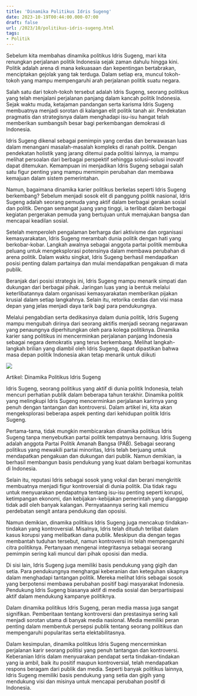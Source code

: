 ```yaml
---
title: 'Dinamika Politikus Idris Sugeng'
date: 2023-10-19T00:44:00.000-07:00
draft: false
url: /2023/10/politikus-idris-sugeng.html
tags: 
- Politik
---
```


  

Sebelum kita membahas dinamika politikus Idris Sugeng, mari kita renungkan perjalanan politik Indonesia sejak zaman dahulu hingga kini. Politik adalah arena di mana kekuasaan dan kepentingan bertabrakan, menciptakan gejolak yang tak terduga. Dalam setiap era, muncul tokoh-tokoh yang mampu mempengaruhi arah perjalanan politik suatu negara.

  

Salah satu dari tokoh-tokoh tersebut adalah Idris Sugeng, seorang politikus yang telah menjalani perjalanan panjang dalam kancah politik Indonesia. Sejak waktu muda, ketajaman pandangan serta karisma Idris Sugeng membuatnya menjadi sorotan di kalangan elit politik tanah air. Pendekatan pragmatis dan strategisnya dalam menghadapi isu-isu hangat telah memberikan sumbangsih besar bagi perkembangan demokrasi di Indonesia.

  

Idris Sugeng dikenal sebagai pemimpin yang cerdas dan berwawasan luas dalam menangani masalah-masalah kompleks di ranah politik. Dengan pendekatan holistik yang jarang ditemui pada politisi lainnya, ia mampu melihat persoalan dari berbagai perspektif sehingga solusi-solusi inovatif dapat ditemukan. Kemampuan ini menjadikan Idris Sugeng sebagai salah satu figur penting yang mampu memimpin perubahan dan membawa kemajuan dalam sistem pemerintahan.

  

Namun, bagaimana dinamika karier politikus berkelas seperti Idris Sugeng berkembang? Sebelum menjadi sosok elit di panggung politik nasional, Idris Sugeng adalah seorang pemuda yang aktif dalam berbagai gerakan sosial dan politik. Dengan semangat juang yang tinggi, ia terlibat dalam berbagai kegiatan pergerakan pemuda yang bertujuan untuk memajukan bangsa dan mencapai keadilan sosial.

  

Setelah memperoleh pengalaman berharga dari aktivisme dan organisasi kemasyarakatan, Idris Sugeng merambah dunia politik dengan hati yang berkobar-kobar. Langkah awalnya sebagai anggota partai politik membuka peluang untuk mengeksplorasi potensinya dalam membawa perubahan di arena politik. Dalam waktu singkat, Idris Sugeng berhasil mendapatkan posisi penting dalam partainya dan mulai mendapatkan pengakuan di mata publik.

  

Beranjak dari posisi strategis ini, Idris Sugeng mampu menarik simpati dan dukungan dari berbagai pihak. Jaringan luas yang ia bentuk melalui keterlibatannya dalam organisasi kemasyarakatan memberikan pijakan krusial dalam setiap langkahnya. Selain itu, retorika cerdas dan visi masa depan yang jelas menjadi daya tarik bagi para pendukungnya.

  

Melalui pengabdian serta dedikasinya dalam dunia politik, Idris Sugeng mampu mengubah dirinya dari seorang aktifis menjadi seorang negarawan yang penaungnya diperhitungkan oleh para kolega politiknya. Dinamika karier sang politikus ini mencerminkan perjalanan panjang Indonesia sebagai negara demokratis yang terus berkembang. Melihat langkah-langkah brilian yang diambil oleh Idris Sugeng, dapat dipastikan bahwa masa depan politik Indonesia akan tetap menarik untuk diikuti

  

![](https://img.beritasatu.com/cache/beritasatu/600x350-2/05112012153938.jpg)

  

Artikel: Dinamika Politikus Idris Sugeng

  

Idris Sugeng, seorang politikus yang aktif di dunia politik Indonesia, telah mencuri perhatian publik dalam beberapa tahun terakhir. Dinamika politik yang melingkupi Idris Sugeng mencerminkan perjalanan karirnya yang penuh dengan tantangan dan kontroversi. Dalam artikel ini, kita akan mengeksplorasi beberapa aspek penting dari kehidupan politik Idris Sugeng.

  

Pertama-tama, tidak mungkin membicarakan dinamika politikus Idris Sugeng tanpa menyebutkan partai politik tempatnya bernaung. Idris Sugeng adalah anggota Partai Politik Amanah Bangsa (PAB). Sebagai seorang politikus yang mewakili partai minoritas, Idris telah berjuang untuk mendapatkan pengakuan dan dukungan dari publik. Namun demikian, ia berhasil membangun basis pendukung yang kuat dalam berbagai komunitas di Indonesia.

  

Selain itu, reputasi Idris sebagai sosok yang vokal dan berani mengkritik membuatnya menjadi figur kontroversial di dunia politik. Dia tidak ragu untuk menyuarakan pendapatnya tentang isu-isu penting seperti korupsi, ketimpangan ekonomi, dan kebijakan-kebijakan pemerintah yang dianggap tidak adil oleh banyak kalangan. Pernyataannya sering kali memicu perdebatan sengit antara pendukung dan oposisi.

  

Namun demikian, dinamika politikus Idris Sugeng juga mencakup tindakan-tindakan yang kontroversial. Misalnya, Idris telah dituduh terlibat dalam kasus korupsi yang melibatkan dana publik. Meskipun dia dengan tegas membantah tuduhan tersebut, namun kontroversi ini telah mempengaruhi citra politiknya. Pertanyaan mengenai integritasnya sebagai seorang pemimpin sering kali muncul dari pihak oposisi dan media.

  

Di sisi lain, Idris Sugeng juga memiliki basis pendukung yang gigih dan setia. Para pendukungnya menghargai keberanian dan keteguhan sikapnya dalam menghadapi tantangan politik. Mereka melihat Idris sebagai sosok yang berpotensi membawa perubahan positif bagi masyarakat Indonesia. Pendukung Idris Sugeng biasanya aktif di media sosial dan berpartisipasi aktif dalam mendukung kampanye politiknya.

  

Dalam dinamika politikus Idris Sugeng, peran media massa juga sangat signifikan. Pemberitaan tentang kontroversi dan prestasinya sering kali menjadi sorotan utama di banyak media nasional. Media memiliki peran penting dalam membentuk persepsi publik tentang seorang politikus dan mempengaruhi popularitas serta elektabilitasnya.

  

Dalam kesimpulan, dinamika politikus Idris Sugeng mencerminkan perjalanan karir seorang politisi yang penuh tantangan dan kontroversi. Keberanian Idris dalam menyuarakan pendapat serta tindakan-tindakan yang ia ambil, baik itu positif maupun kontroversial, telah mendapatkan respons beragam dari publik dan media. Seperti banyak politikus lainnya, Idris Sugeng memiliki basis pendukung yang setia dan gigih yang mendukung visi dan misinya untuk mencapai perubahan positif di Indonesia.